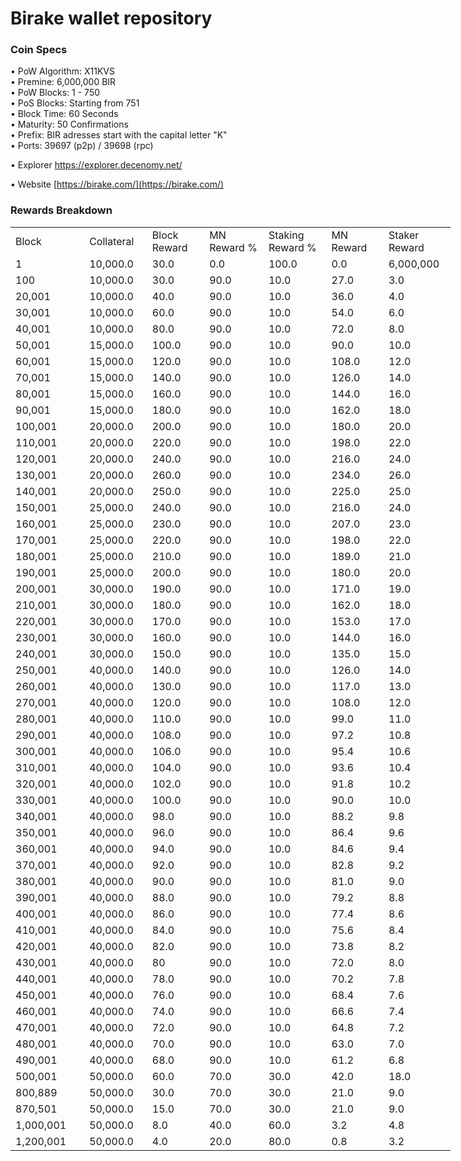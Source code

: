 Birake wallet repository
=====================================

### Coin Specs

• PoW Algorithm: X11KVS  
• Premine: 6,000,000 BIR  
• PoW Blocks: 1 - 750  
• PoS Blocks: Starting from 751  
• Block Time: 60 Seconds  
• Maturity: 50 Confirmations  
• Prefix: BIR adresses start with the capital letter "K"  
• Ports: 39697 (p2p) / 39698 (rpc)  

• Explorer https://explorer.decenomy.net/

• Website [https://birake.com/](https://birake.com/)

### Rewards Breakdown
<table border=0 cellpadding=0 cellspacing=0 width=701 class=xl6553517252
 style='border-collapse:collapse;table-layout:fixed;width:528pt'>
 <col class=xl6553517252 width=139 style='mso-width-source:userset;mso-width-alt:
 4785;width:104pt'>
 <col class=xl6553517252 width=107 span=2 style='mso-width-source:userset;
 mso-width-alt:3702;width:81pt'>
 <col class=xl6553517252 width=134 style='mso-width-source:userset;mso-width-alt:
 4608;width:100pt'>
 <col class=xl6553517252 width=107 span=2 style='mso-width-source:userset;
 mso-width-alt:3702;width:81pt'>
 <tr height=21 style='mso-height-source:userset;height:15.75pt'>
  <td height=21 class=xl6317252 width=150 style='height:15.75pt;width:104pt'>Block</td>
  <td class=xl6317252 width=107 style='width:81pt'>Collateral</td>
  <td class=xl6317252 width=107 style='width:81pt'>Block Reward</td>
  <td class=xl6317252 width=107 style='width:81pt'>MN Reward %</td>
  <td class=xl6317252 width=134 style='width:100pt'>Staking Reward %</td>
  <td class=xl6317252 width=107 style='width:81pt'>MN Reward</td>
  <td class=xl6317252 width=107 style='width:81pt'>Staker Reward</td>
 </tr>
 <tr height=21 style='mso-height-source:userset;height:15.75pt'>
  <td height=21 class=xl6417252 style='height:15.75pt'>1</td>
  <td class=xl6517252>10,000.0</td>
  <td class=xl6517252>30.0</td>
  <td class=xl6617252>0.0</td>
  <td class=xl6617252>100.0</td>
  <td class=xl6717252 align=left>0.0</td>
  <td class=xl6717252 align=left>6,000,000</td>
 </tr>
 <tr height=21 style='mso-height-source:userset;height:15.75pt'>
  <td height=21 class=xl6417252 style='height:15.75pt'>100</td>
  <td class=xl6517252>10,000.0</td>
  <td class=xl6617252>30.0</td>
  <td class=xl6617252>90.0</td>
  <td class=xl6617252>10.0</td>
  <td class=xl6717252 align=left>27.0</td>
  <td class=xl6817252 align=left>3.0</td>
 </tr>
 <tr height=21 style='mso-height-source:userset;height:15.75pt'>
  <td height=21 class=xl6417252 style='height:15.75pt'>20,001</td>
  <td class=xl6517252>10,000.0</td>
  <td class=xl6617252>40.0</td>
  <td class=xl6617252>90.0</td>
  <td class=xl6617252>10.0</td>
  <td class=xl6717252 align=left>36.0</td>
  <td class=xl6817252 align=left>4.0</td>
 </tr>
 <tr height=21 style='mso-height-source:userset;height:15.75pt'>
  <td height=21 class=xl6417252 style='height:15.75pt'>30,001</td>
  <td class=xl6517252>10,000.0</td>
  <td class=xl6617252>60.0</td>
  <td class=xl6617252>90.0</td>
  <td class=xl6617252>10.0</td>
  <td class=xl6717252 align=left>54.0</td>
  <td class=xl6817252 align=left>6.0</td>
 </tr>
 <tr height=21 style='mso-height-source:userset;height:15.75pt'>
  <td height=21 class=xl6417252 style='height:15.75pt'>40,001</td>
  <td class=xl6517252>10,000.0</td>
  <td class=xl6617252>80.0</td>
  <td class=xl6617252>90.0</td>
  <td class=xl6617252>10.0</td>
  <td class=xl6717252 align=left>72.0</td>
  <td class=xl6817252 align=left>8.0</td>
 </tr>
 <tr height=21 style='mso-height-source:userset;height:15.75pt'>
  <td height=21 class=xl6417252 style='height:15.75pt'>50,001</td>
  <td class=xl6517252>15,000.0</td>
  <td class=xl6617252>100.0</td>
  <td class=xl6617252>90.0</td>
  <td class=xl6617252>10.0</td>
  <td class=xl6717252 align=left>90.0</td>
  <td class=xl6817252 align=left>10.0</td>
 </tr>
 <tr height=21 style='mso-height-source:userset;height:15.75pt'>
  <td height=21 class=xl6417252 style='height:15.75pt'>60,001</td>
  <td class=xl6517252>15,000.0</td>
  <td class=xl6617252>120.0</td>
  <td class=xl6617252>90.0</td>
  <td class=xl6617252>10.0</td>
  <td class=xl6717252 align=left>108.0</td>
  <td class=xl6817252 align=left>12.0</td>
 </tr>
 <tr height=21 style='mso-height-source:userset;height:15.75pt'>
  <td height=21 class=xl6417252 style='height:15.75pt'>70,001</td>
  <td class=xl6517252>15,000.0</td>
  <td class=xl6617252>140.0</td>
  <td class=xl6617252>90.0</td>
  <td class=xl6617252>10.0</td>
  <td class=xl6717252 align=left>126.0</td>
  <td class=xl6817252 align=left>14.0</td>
 </tr>
 <tr height=21 style='mso-height-source:userset;height:15.75pt'>
   <td height=21 class=xl6417252 style='height:15.75pt'>80,001</td>
   <td class=xl6517252>15,000.0</td>
   <td class=xl6617252>160.0</td>
   <td class=xl6617252>90.0</td>
   <td class=xl6617252>10.0</td>
   <td class=xl6717252 align=left>144.0</td>
   <td class=xl6817252 align=left>16.0</td>
 </tr>
 <tr height=21 style='mso-height-source:userset;height:15.75pt'>
  <td height=21 class=xl6417252 style='height:15.75pt'>90,001</td>
  <td class=xl6517252>15,000.0</td>
  <td class=xl6617252>180.0</td>
  <td class=xl6617252>90.0</td>
  <td class=xl6617252>10.0</td>
  <td class=xl6717252 align=left>162.0</td>
  <td class=xl6817252 align=left>18.0</td>
 </tr>
 <tr height=21 style='mso-height-source:userset;height:15.75pt'>
  <td height=21 class=xl6417252 style='height:15.75pt'>100,001</td>
  <td class=xl6517252>20,000.0</td>
  <td class=xl6617252>200.0</td>
  <td class=xl6617252>90.0</td>
  <td class=xl6617252>10.0</td>
  <td class=xl6717252 align=left>180.0</td>
  <td class=xl6817252 align=left>20.0</td>
 </tr>
 <tr height=21 style='mso-height-source:userset;height:15.75pt'>
  <td height=21 class=xl6417252 style='height:15.75pt'>110,001</td>
  <td class=xl6517252>20,000.0</td>
  <td class=xl6617252>220.0</td>
  <td class=xl6617252>90.0</td>
  <td class=xl6617252>10.0</td>
  <td class=xl6717252 align=left>198.0</td>
  <td class=xl6817252 align=left>22.0</td>
 </tr>
 <tr height=21 style='mso-height-source:userset;height:15.75pt'>
  <td height=21 class=xl6417252 style='height:15.75pt'>120,001</td>
  <td class=xl6517252>20,000.0</td>
  <td class=xl6617252>240.0</td>
  <td class=xl6617252>90.0</td>
  <td class=xl6617252>10.0</td>
  <td class=xl6717252 align=left>216.0</td>
  <td class=xl6817252 align=left>24.0</td>
 </tr>
 <tr height=21 style='mso-height-source:userset;height:15.75pt'>
  <td height=21 class=xl6417252 style='height:15.75pt'>130,001</td>
  <td class=xl6517252>20,000.0</td>
  <td class=xl6617252>260.0</td>
  <td class=xl6617252>90.0</td>
  <td class=xl6617252>10.0</td>
  <td class=xl6717252 align=left>234.0</td>
  <td class=xl6817252 align=left>26.0</td>
 </tr>
 <tr height=21 style='mso-height-source:userset;height:15.75pt'>
  <td height=21 class=xl6417252 style='height:15.75pt'>140,001</td>
  <td class=xl6517252>20,000.0</td>
  <td class=xl6617252>250.0</td>
  <td class=xl6617252>90.0</td>
  <td class=xl6617252>10.0</td>
  <td class=xl6717252 align=left>225.0</td>
  <td class=xl6817252 align=left>25.0</td>
 </tr>
 <tr height=21 style='mso-height-source:userset;height:15.75pt'>
  <td height=21 class=xl6417252 style='height:15.75pt'>150,001</td>
  <td class=xl6517252>25,000.0</td>
  <td class=xl6617252>240.0</td>
  <td class=xl6617252>90.0</td>
  <td class=xl6617252>10.0</td>
  <td class=xl6717252 align=left>216.0</td>
  <td class=xl6817252 align=left>24.0</td>
 </tr>
 <tr height=21 style='mso-height-source:userset;height:15.75pt'>
  <td height=21 class=xl6417252 style='height:15.75pt'>160,001</td>
  <td class=xl6517252>25,000.0</td>
  <td class=xl6617252>230.0</td>
  <td class=xl6617252>90.0</td>
  <td class=xl6617252>10.0</td>
  <td class=xl6717252 align=left>207.0</td>
  <td class=xl6817252 align=left>23.0</td>
 </tr>
 <tr height=21 style='mso-height-source:userset;height:15.75pt'>
  <td height=21 class=xl6417252 style='height:15.75pt'>170,001</td>
  <td class=xl6517252>25,000.0</td>
  <td class=xl6617252>220.0</td>
  <td class=xl6617252>90.0</td>
  <td class=xl6617252>10.0</td>
  <td class=xl6717252 align=left>198.0</td>
  <td class=xl6817252 align=left>22.0</td>
 </tr>
 <tr height=21 style='mso-height-source:userset;height:15.75pt'>
  <td height=21 class=xl6417252 style='height:15.75pt'>180,001</td>
  <td class=xl6517252>25,000.0</td>
  <td class=xl6617252>210.0</td>
  <td class=xl6617252>90.0</td>
  <td class=xl6617252>10.0</td>
  <td class=xl6717252 align=left>189.0</td>
  <td class=xl6817252 align=left>21.0</td>
 </tr>
  <tr height=21 style='mso-height-source:userset;height:15.75pt'>
  <td height=21 class=xl6417252 style='height:15.75pt'>190,001</td>
  <td class=xl6517252>25,000.0</td>
  <td class=xl6617252>200.0</td>
  <td class=xl6617252>90.0</td>
  <td class=xl6617252>10.0</td>
  <td class=xl6717252 align=left>180.0</td>
  <td class=xl6817252 align=left>20.0</td>
 </tr>
  <tr height=21 style='mso-height-source:userset;height:15.75pt'>
  <td height=21 class=xl6417252 style='height:15.75pt'>200,001</td>
  <td class=xl6517252>30,000.0</td>
  <td class=xl6617252>190.0</td>
  <td class=xl6617252>90.0</td>
  <td class=xl6617252>10.0</td>
  <td class=xl6717252 align=left>171.0</td>
  <td class=xl6817252 align=left>19.0</td>
 </tr>
   <tr height=21 style='mso-height-source:userset;height:15.75pt'>
  <td height=21 class=xl6417252 style='height:15.75pt'>210,001</td>
  <td class=xl6517252>30,000.0</td>
  <td class=xl6617252>180.0</td>
  <td class=xl6617252>90.0</td>
  <td class=xl6617252>10.0</td>
  <td class=xl6717252 align=left>162.0</td>
  <td class=xl6817252 align=left>18.0</td>
 </tr>
    <tr height=21 style='mso-height-source:userset;height:15.75pt'>
  <td height=21 class=xl6417252 style='height:15.75pt'>220,001</td>
  <td class=xl6517252>30,000.0</td>
  <td class=xl6617252>170.0</td>
  <td class=xl6617252>90.0</td>
  <td class=xl6617252>10.0</td>
  <td class=xl6717252 align=left>153.0</td>
  <td class=xl6817252 align=left>17.0</td>
 </tr>
     <tr height=21 style='mso-height-source:userset;height:15.75pt'>
  <td height=21 class=xl6417252 style='height:15.75pt'>230,001</td>
  <td class=xl6517252>30,000.0</td>
  <td class=xl6617252>160.0</td>
  <td class=xl6617252>90.0</td>
  <td class=xl6617252>10.0</td>
  <td class=xl6717252 align=left>144.0</td>
  <td class=xl6817252 align=left>16.0</td>
 </tr>
     <tr height=21 style='mso-height-source:userset;height:15.75pt'>
  <td height=21 class=xl6417252 style='height:15.75pt'>240,001</td>
  <td class=xl6517252>30,000.0</td>
  <td class=xl6617252>150.0</td>
  <td class=xl6617252>90.0</td>
  <td class=xl6617252>10.0</td>
  <td class=xl6717252 align=left>135.0</td>
  <td class=xl6817252 align=left>15.0</td>
 </tr>
     <tr height=21 style='mso-height-source:userset;height:15.75pt'>
  <td height=21 class=xl6417252 style='height:15.75pt'>250,001</td>
  <td class=xl6517252>40,000.0</td>
  <td class=xl6617252>140.0</td>
  <td class=xl6617252>90.0</td>
  <td class=xl6617252>10.0</td>
  <td class=xl6717252 align=left>126.0</td>
  <td class=xl6817252 align=left>14.0</td>
 </tr>
     <tr height=21 style='mso-height-source:userset;height:15.75pt'>
  <td height=21 class=xl6417252 style='height:15.75pt'>260,001</td>
  <td class=xl6517252>40,000.0</td>
  <td class=xl6617252>130.0</td>
  <td class=xl6617252>90.0</td>
  <td class=xl6617252>10.0</td>
  <td class=xl6717252 align=left>117.0</td>
  <td class=xl6817252 align=left>13.0</td>
 </tr>
     <tr height=21 style='mso-height-source:userset;height:15.75pt'>
  <td height=21 class=xl6417252 style='height:15.75pt'>270,001</td>
  <td class=xl6517252>40,000.0</td>
  <td class=xl6617252>120.0</td>
  <td class=xl6617252>90.0</td>
  <td class=xl6617252>10.0</td>
  <td class=xl6717252 align=left>108.0</td>
  <td class=xl6817252 align=left>12.0</td>
 </tr>
     <tr height=21 style='mso-height-source:userset;height:15.75pt'>
  <td height=21 class=xl6417252 style='height:15.75pt'>280,001</td>
  <td class=xl6517252>40,000.0</td>
  <td class=xl6617252>110.0</td>
  <td class=xl6617252>90.0</td>
  <td class=xl6617252>10.0</td>
  <td class=xl6717252 align=left>99.0</td>
  <td class=xl6817252 align=left>11.0</td>
 </tr>
     <tr height=21 style='mso-height-source:userset;height:15.75pt'>
  <td height=21 class=xl6417252 style='height:15.75pt'>290,001</td>
  <td class=xl6517252>40,000.0</td>
  <td class=xl6617252>108.0</td>
  <td class=xl6617252>90.0</td>
  <td class=xl6617252>10.0</td>
  <td class=xl6717252 align=left>97.2</td>
  <td class=xl6817252 align=left>10.8</td>
 </tr>
     <tr height=21 style='mso-height-source:userset;height:15.75pt'>
  <td height=21 class=xl6417252 style='height:15.75pt'>300,001</td>
  <td class=xl6517252>40,000.0</td>
  <td class=xl6617252>106.0</td>
  <td class=xl6617252>90.0</td>
  <td class=xl6617252>10.0</td>
  <td class=xl6717252 align=left>95.4</td>
  <td class=xl6817252 align=left>10.6</td>
 </tr>
     <tr height=21 style='mso-height-source:userset;height:15.75pt'>
  <td height=21 class=xl6417252 style='height:15.75pt'>310,001</td>
  <td class=xl6517252>40,000.0</td>
  <td class=xl6617252>104.0</td>
  <td class=xl6617252>90.0</td>
  <td class=xl6617252>10.0</td>
  <td class=xl6717252 align=left>93.6</td>
  <td class=xl6817252 align=left>10.4</td>
 </tr>
     <tr height=21 style='mso-height-source:userset;height:15.75pt'>
  <td height=21 class=xl6417252 style='height:15.75pt'>320,001</td>
  <td class=xl6517252>40,000.0</td>
  <td class=xl6617252>102.0</td>
  <td class=xl6617252>90.0</td>
  <td class=xl6617252>10.0</td>
  <td class=xl6717252 align=left>91.8</td>
  <td class=xl6817252 align=left>10.2</td>
 </tr>
     <tr height=21 style='mso-height-source:userset;height:15.75pt'>
  <td height=21 class=xl6417252 style='height:15.75pt'>330,001</td>
  <td class=xl6517252>40,000.0</td>
  <td class=xl6617252>100.0</td>
  <td class=xl6617252>90.0</td>
  <td class=xl6617252>10.0</td>
  <td class=xl6717252 align=left>90.0</td>
  <td class=xl6817252 align=left>10.0</td>
 </tr>
     <tr height=21 style='mso-height-source:userset;height:15.75pt'>
  <td height=21 class=xl6417252 style='height:15.75pt'>340,001</td>
  <td class=xl6517252>40,000.0</td>
  <td class=xl6617252>98.0</td>
  <td class=xl6617252>90.0</td>
  <td class=xl6617252>10.0</td>
  <td class=xl6717252 align=left>88.2</td>
  <td class=xl6817252 align=left>9.8</td>
 </tr>
     <tr height=21 style='mso-height-source:userset;height:15.75pt'>
  <td height=21 class=xl6417252 style='height:15.75pt'>350,001</td>
  <td class=xl6517252>40,000.0</td>
  <td class=xl6617252>96.0</td>
  <td class=xl6617252>90.0</td>
  <td class=xl6617252>10.0</td>
  <td class=xl6717252 align=left>86.4</td>
  <td class=xl6817252 align=left>9.6</td>
 </tr>
     <tr height=21 style='mso-height-source:userset;height:15.75pt'>
  <td height=21 class=xl6417252 style='height:15.75pt'>360,001</td>
  <td class=xl6517252>40,000.0</td>
  <td class=xl6617252>94.0</td>
  <td class=xl6617252>90.0</td>
  <td class=xl6617252>10.0</td>
  <td class=xl6717252 align=left>84.6</td>
  <td class=xl6817252 align=left>9.4</td>
 </tr>
     <tr height=21 style='mso-height-source:userset;height:15.75pt'>
  <td height=21 class=xl6417252 style='height:15.75pt'>370,001</td>
  <td class=xl6517252>40,000.0</td>
  <td class=xl6617252>92.0</td>
  <td class=xl6617252>90.0</td>
  <td class=xl6617252>10.0</td>
  <td class=xl6717252 align=left>82.8</td>
  <td class=xl6817252 align=left>9.2</td>
 </tr>
     <tr height=21 style='mso-height-source:userset;height:15.75pt'>
  <td height=21 class=xl6417252 style='height:15.75pt'>380,001</td>
  <td class=xl6517252>40,000.0</td>
  <td class=xl6617252>90.0</td>
  <td class=xl6617252>90.0</td>
  <td class=xl6617252>10.0</td>
  <td class=xl6717252 align=left>81.0</td>
  <td class=xl6817252 align=left>9.0</td>
 </tr>
     <tr height=21 style='mso-height-source:userset;height:15.75pt'>
  <td height=21 class=xl6417252 style='height:15.75pt'>390,001</td>
  <td class=xl6517252>40,000.0</td>
  <td class=xl6617252>88.0</td>
  <td class=xl6617252>90.0</td>
  <td class=xl6617252>10.0</td>
  <td class=xl6717252 align=left>79.2</td>
  <td class=xl6817252 align=left>8.8</td>
 </tr>
     <tr height=21 style='mso-height-source:userset;height:15.75pt'>
  <td height=21 class=xl6417252 style='height:15.75pt'>400,001</td>
  <td class=xl6517252>40,000.0</td>
  <td class=xl6617252>86.0</td>
  <td class=xl6617252>90.0</td>
  <td class=xl6617252>10.0</td>
  <td class=xl6717252 align=left>77.4</td>
  <td class=xl6817252 align=left>8.6</td>
 </tr>
     <tr height=21 style='mso-height-source:userset;height:15.75pt'>
  <td height=21 class=xl6417252 style='height:15.75pt'>410,001</td>
  <td class=xl6517252>40,000.0</td>
  <td class=xl6617252>84.0</td>
  <td class=xl6617252>90.0</td>
  <td class=xl6617252>10.0</td>
  <td class=xl6717252 align=left>75.6</td>
  <td class=xl6817252 align=left>8.4</td>
 </tr>
     <tr height=21 style='mso-height-source:userset;height:15.75pt'>
  <td height=21 class=xl6417252 style='height:15.75pt'>420,001</td>
  <td class=xl6517252>40,000.0</td>
  <td class=xl6617252>82.0</td>
  <td class=xl6617252>90.0</td>
  <td class=xl6617252>10.0</td>
  <td class=xl6717252 align=left>73.8</td>
  <td class=xl6817252 align=left>8.2</td>
 </tr>
     <tr height=21 style='mso-height-source:userset;height:15.75pt'>
  <td height=21 class=xl6417252 style='height:15.75pt'>430,001</td>
  <td class=xl6517252>40,000.0</td>
  <td class=xl6617252>80</td>
  <td class=xl6617252>90.0</td>
  <td class=xl6617252>10.0</td>
  <td class=xl6717252 align=left>72.0</td>
  <td class=xl6817252 align=left>8.0</td>
 </tr>
     <tr height=21 style='mso-height-source:userset;height:15.75pt'>
  <td height=21 class=xl6417252 style='height:15.75pt'>440,001</td>
  <td class=xl6517252>40,000.0</td>
  <td class=xl6617252>78.0</td>
  <td class=xl6617252>90.0</td>
  <td class=xl6617252>10.0</td>
  <td class=xl6717252 align=left>70.2</td>
  <td class=xl6817252 align=left>7.8</td>
 </tr>
     <tr height=21 style='mso-height-source:userset;height:15.75pt'>
  <td height=21 class=xl6417252 style='height:15.75pt'>450,001</td>
  <td class=xl6517252>40,000.0</td>
  <td class=xl6617252>76.0</td>
  <td class=xl6617252>90.0</td>
  <td class=xl6617252>10.0</td>
  <td class=xl6717252 align=left>68.4</td>
  <td class=xl6817252 align=left>7.6</td>
 </tr>
     <tr height=21 style='mso-height-source:userset;height:15.75pt'>
  <td height=21 class=xl6417252 style='height:15.75pt'>460,001</td>
  <td class=xl6517252>40,000.0</td>
  <td class=xl6617252>74.0</td>
  <td class=xl6617252>90.0</td>
  <td class=xl6617252>10.0</td>
  <td class=xl6717252 align=left>66.6</td>
  <td class=xl6817252 align=left>7.4</td>
 </tr>
     <tr height=21 style='mso-height-source:userset;height:15.75pt'>
  <td height=21 class=xl6417252 style='height:15.75pt'>470,001</td>
  <td class=xl6517252>40,000.0</td>
  <td class=xl6617252>72.0</td>
  <td class=xl6617252>90.0</td>
  <td class=xl6617252>10.0</td>
  <td class=xl6717252 align=left>64.8</td>
  <td class=xl6817252 align=left>7.2</td>
 </tr>
     <tr height=21 style='mso-height-source:userset;height:15.75pt'>
  <td height=21 class=xl6417252 style='height:15.75pt'>480,001</td>
  <td class=xl6517252>40,000.0</td>
  <td class=xl6617252>70.0</td>
  <td class=xl6617252>90.0</td>
  <td class=xl6617252>10.0</td>
  <td class=xl6717252 align=left>63.0</td>
  <td class=xl6817252 align=left>7.0</td>
 </tr>
     <tr height=21 style='mso-height-source:userset;height:15.75pt'>
  <td height=21 class=xl6417252 style='height:15.75pt'>490,001</td>
  <td class=xl6517252>40,000.0</td>
  <td class=xl6617252>68.0</td>
  <td class=xl6617252>90.0</td>
  <td class=xl6617252>10.0</td>
  <td class=xl6717252 align=left>61.2</td>
  <td class=xl6817252 align=left>6.8</td>
 </tr>
     <tr height=21 style='mso-height-source:userset;height:15.75pt'>
  <td height=21 class=xl6417252 style='height:15.75pt'>500,001</td>
  <td class=xl6517252>50,000.0</td>
  <td class=xl6617252>60.0</td>
  <td class=xl6617252>70.0</td>
  <td class=xl6617252>30.0</td>
  <td class=xl6717252 align=left>42.0</td>
  <td class=xl6817252 align=left>18.0</td>
 </tr>
     <tr height=21 style='mso-height-source:userset;height:15.75pt'>
  <td height=21 class=xl6417252 style='height:15.75pt'>800,889</td>
  <td class=xl6517252>50,000.0</td>
  <td class=xl6617252>30.0</td>
  <td class=xl6617252>70.0</td>
  <td class=xl6617252>30.0</td>
  <td class=xl6717252 align=left>21.0</td>
  <td class=xl6817252 align=left>9.0</td>
 </tr>
     <tr height=21 style='mso-height-source:userset;height:15.75pt'>
  <td height=21 class=xl6417252 style='height:15.75pt'>870,501</td>
  <td class=xl6517252>50,000.0</td>
  <td class=xl6617252>15.0</td>
  <td class=xl6617252>70.0</td>
  <td class=xl6617252>30.0</td>
  <td class=xl6717252 align=left>21.0</td>
  <td class=xl6817252 align=left>9.0</td>
 </tr>
 <tr height=21 style='mso-height-source:userset;height:15.75pt'>
  <td height=21 class=xl6417252 style='height:15.75pt'>1,000,001</td>
  <td class=xl6517252>50,000.0</td>
  <td class=xl6617252>8.0</td>
  <td class=xl6617252>40.0</td>
  <td class=xl6617252>60.0</td>
  <td class=xl6717252 align=left>3.2</td>
  <td class=xl6817252 align=left>4.8</td>
 </tr> 
      <tr height=21 style='mso-height-source:userset;height:15.75pt'>
  <td height=21 class=xl6417252 style='height:15.75pt'>1,200,001</td>
  <td class=xl6517252>50,000.0</td>
  <td class=xl6617252>4.0</td>
  <td class=xl6617252>20.0</td>
  <td class=xl6617252>80.0</td>
  <td class=xl6717252 align=left>0.8</td>
  <td class=xl6817252 align=left>3.2</td>
 </tr> 
 </table>
